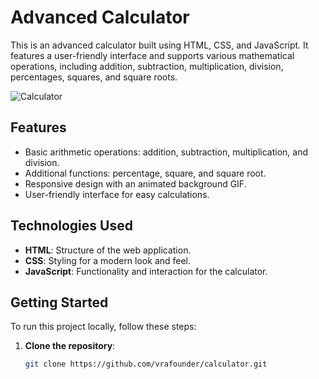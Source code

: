 # Advanced Calculator

This is an advanced calculator built using HTML, CSS, and JavaScript. It features a user-friendly interface and supports various mathematical operations, including addition, subtraction, multiplication, division, percentages, squares, and square roots.

![Calculator](![image](https://github.com/user-attachments/assets/6f475251-58fd-4b31-804d-36b6f51f5fd5)
)<!-- Optional: Add a screenshot of your calculator -->

## Features

- Basic arithmetic operations: addition, subtraction, multiplication, and division.
- Additional functions: percentage, square, and square root.
- Responsive design with an animated background GIF.
- User-friendly interface for easy calculations.

## Technologies Used

- **HTML**: Structure of the web application.
- **CSS**: Styling for a modern look and feel.
- **JavaScript**: Functionality and interaction for the calculator.

## Getting Started

To run this project locally, follow these steps:

1. **Clone the repository**:
   ```bash
   git clone https://github.com/vrafounder/calculator.git
